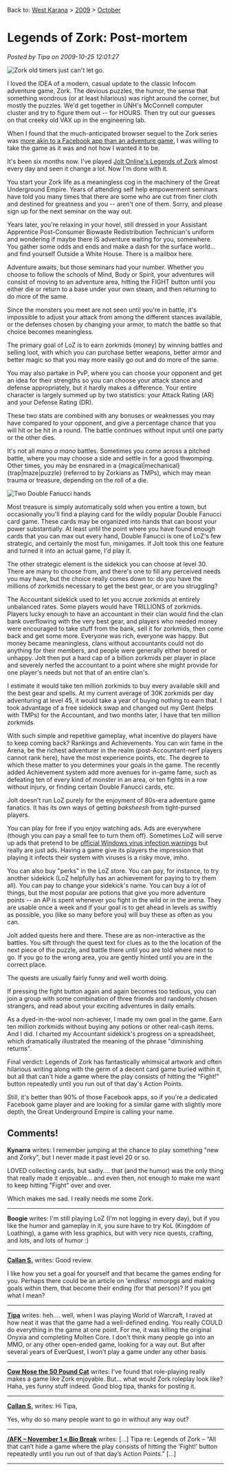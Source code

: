 Back to: [West Karana](/posts/westkarana.md) > [2009](/posts/2009/westkarana.md) > [October](./westkarana.md)
# Legends of Zork: Post-mortem

*Posted by Tipa on 2009-10-25 12:01:27*

![Zork old timers just can't let go.](../../../uploads/2009/10/lozbanner1.png "Zork old timers just can't let go.")

I loved the IDEA of a modern, casual update to the classic Infocom adventure game, Zork. The devious puzzles, the humor, the sense that something wondrous (or at least hilarious) was right around the corner, but mostly the puzzles. We'd get together in UNH's McConnell computer cluster and try to figure them out -- for HOURS. Then try out our guesses on that creeky old VAX up in the engineering lab.

When I found that the much-anticipated browser sequel to the Zork series was [more akin to a Facebook app than an adventure game](../../../index.php/2009/04/15/legends-of-zork-goes-live/), I was willing to take the game as it was and not how I wanted it to be.

It's been six months now. I've played [Jolt Online's Legends of Zork](http://legendsofzork.com/) almost every day and seen it change a lot. Now I'm done with it.

You start your Zork life as a meaningless cog in the machinery of the Great Underground Empire. Years of attending self help empowerment seminars have told you many times that there are some who are cut from finer cloth and destined for greatness and you -- aren't one of them. Sorry, and please sign up for the next seminar on the way out.

Years later, you're relaxing in your hovel, still dressed in your Assistant Apprentice Post-Consumer Biowaste Redistribution Technician's uniform and wondering if maybe there IS adventure waiting for you, somewhere. You gather some odds and ends and make a dash for the surface world... and find yourself Outside a White House. There is a mailbox here.

Adventure awaits, but those seminars had your number. Whether you choose to follow the schools of Mind, Body or Spirit, your adventures will consist of moving to an adventure area, hitting the FIGHT button until you either die or return to a base under your own steam, and then returning to do more of the same.

Since the monsters you meet are not seen until you're in battle, it's impossible to adjust your attack from among the different stances available, or the defenses chosen by changing your armor, to match the battle so that choice becomes meaningless.

The primary goal of LoZ is to earn zorkmids (money) by winning battles and selling loot, with which you can purchase better weapons, better armor and better magic so that you may more easily go out and do more of the same.

You may also partake in PvP, where you can choose your opponent and get an idea for their strengths so you can choose your attack stance and defense appropriately, but it hardly makes a difference. Your entire character is largely summed up by two statistics: your Attack Rating (AR) and your Defense Rating (DR).

These two stats are combined with any bonuses or weaknesses you may have compared to your opponent, and give a percentage chance that you will hit or be hit in a round. The battle continues without input until one party or the other dies.

It's not all *mano a mano* battles. Sometimes you come across a pitched battle, where you may choose a side and settle in for a good thwomping. Other times, you may be ensnared in a {magical|mechanical} {trap|maze|puzzle} (referred to by Zorkians as TMPs), which may mean trauma or treasure, depending on the roll of a die.

![Two Double Fanucci hands](../../../uploads/2009/10/Fullscreen-capture-10252009-121511-PM.jpg "Two Double Fanucci hands")

Most treasure is simply automatically sold when you entire a town, but occasionally you'll find a playing card for the wildly popular Double Fanucci card game. These cards may be organized into hands that can boost your power substantially. At least until the point where you have found enough cards that you can max out every hand, Double Fanucci is one of LoZ's few strategic, and certainly the most fun, minigames. If Jolt took this one feature and turned it into an actual game, I'd play it.

The other strategic element is the sidekick you can choose at level 30. There are many to choose from, and there's one to fill any perceived needs you may have, but the choice really comes down to: do you have the millions of zorkmids necessary to get the best gear, or are you struggling?

The Accountant sidekick used to let you accrue zorkmids at entirely unbalanced rates. Some players would have TRILLIONS of zorkmids. Players lucky enough to have an accountant in their clan would find the clan bank overflowing with the very best gear, and players who needed money were encouraged to take stuff from the bank, sell it for zorkmids, then come back and get some more. Everyone was rich, everyone was happy. But money became meaningless, clans without accountants could not do anything for their members, and people were generally either bored or unhappy. Jolt then put a hard cap of a billion zorkmids per player in place and severely nerfed the accountant to a point where she might provide for one player's needs but not that of an entire clan's.

I estimate it would take ten million zorkmids to buy every available skill and the best gear and spells. At my current average of 30K zorkmids per day adventuring at level 45, it would take a year of buying nothing to earn that. I took advantage of a free sidekick swap and changed out my Gent (helps with TMPs) for the Accountant, and two months later, I have that ten million zorkmids.

With such simple and repetitive gameplay, what incentive do players have to keep coming back? Rankings and Achievements. You can win fame in the Arena, be the richest adventurer in the realm (post-Accountant-nerf players cannot rank here), have the most experience points, etc. The degree to which these matter to you determines your goals in the game. The recently added Achievement system add more avenues for in-game fame, such as defeating ten of every kind of monster in an area, or ten fights in a row without injury, or finding certain Double Fanucci cards, etc.

Jolt doesn't run LoZ purely for the enjoyment of 80s-era adventure game fanatics. It has its own ways of getting *baksheesh* from tight-pursed players.

You can play for free if you enjoy watching ads. Ads are everywhere (though you can pay a small fee to turn them off). Sometimes LoZ will serve up ads that pretend to be [official Windows virus infection warnings](http://forums.joltonline.com/showthread.php?t=599614) but really are just ads. Having a game give its players the impression that playing it infects their system with viruses is a risky move, imho.

You can also buy "perks" in the LoZ store. You can pay, for instance, to try another sidekick (LoZ helpfully has an achievement for paying to try them all). You can pay to change your sidekick's name. You can buy a lot of things, but the most popular are potions that give you more adventure points -- an AP is spent whenever you fight in the wild or in the arena. They are usable once a week and if your goal is to get ahead in levels as swiftly as possible, you (like so many before you) will buy these as often as you can.

Jolt added quests here and there. These are as non-interactive as the battles. You sift through the quest text for clues as to the the location of the next piece of the puzzle, and battle there until you are told where next to go. If you go to the wrong area, you are gently hinted until you are in the correct place.

The quests are usually fairly funny and well worth doing.

If pressing the fight button again and again becomes too tedious, you can join a group with some combination of three friends and randomly chosen strangers, and read about your exciting adventures in daily emails.

As a dyed-in-the-wool non-achiever, I made my own goal in the game. Earn ten million zorkmids without buying any potions or other real-cash items. And I did. I charted my Accountant sidekick's progress on a spreadsheet, which dramatically illustrated the meaning of the phrase "diminishing returns".

Final verdict: Legends of Zork has fantastically whimsical artwork and often hilarious writing along with the germ of a decent card game buried within it, but all that can't hide a game where the play consists of hitting the "Fight!" button repeatedly until you run out of that day's Action Points.

Still, it's better than 90% of those Facebook apps, so if you're a dedicated Facebook game player and are looking for a similar game with slightly more depth, the Great Underground Empire is calling your name.

## Comments!

**Kynarra** writes: I remember jumping at the chance to play something "new and Zorky", but I never made it past level 20 or so.

LOVED collecting cards, but sadly.... that (and the humor) was the only thing that really made it enjoyable... and even then, not enough to make me want to keep hitting "Fight" over and over.

Which makes me sad. I really needs me some Zork.

---

**Boogie** writes: I'm still playing LoZ (I'm not logging in every day), but if you like the humor and gameplay in it, you sure have to try KoL (Kingdom of Loathing), a game with less graphics, but with very nice quests, crafting, and lots, and lots of humor :)

---

**[Callan S.](http://philosophergamer.blogspot.com/)** writes: Good review.

I like how you set a goal for yourself and that became the games ending for you. Perhaps there could be an article on 'endless' mmorpgs and making goals within them, that become their ending (for that person)? If you get what I mean?

---

**[Tipa](https://chasingdings.com)** writes: heh.... well, when I was playing World of Warcraft, I raved at how neat it was that the game had a well-defined ending. You really COULD do everything in the game at one point. For me, it was killing the original Onyxia and completing Molten Core. I don't think many people go into an MMO, or any other open-ended game, looking for a way out. But after several years of EverQuest, I won't play a game under any other basis.

---

**[Cow Nose the 50 Pound Cat](http://cownosethe50poundcat.blogspot.com)** writes: I've found that role-playing really makes a game like Zork enjoyable. But... what would Zork roleplay look like? Haha, yes funny stuff indeed. Good blog tipa, thanks for posting it.

---

**[Callan S.](http://philosophergamer.blogspot.com/)** writes: Hi Tipa,

Yes, why do so many people want to go in without any way out?

---

**[/AFK &#8211; November 1 &laquo; Bio Break](http://biobreak.wordpress.com/2009/11/01/afk-november-1/)** writes: [...] Tipa re: Legends of Zork – “All that can’t hide a game where the play consists of hitting the ‘Fight!’ button repeatedly until you run out of that day’s Action Points.” [...]

---


